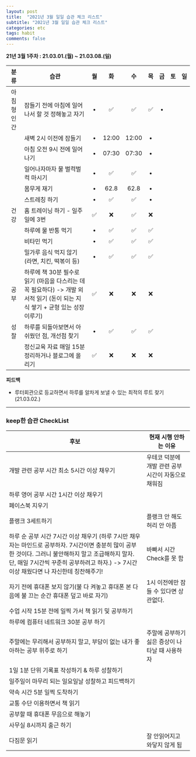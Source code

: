 ```yaml
---
layout: post
title:  "2021년 3월 일일 습관 체크 리스트"
subtitle: "2021년 3월 일일 습관 체크 리스트"
categories: etc
tags: habit
comments: false
---
```


**21년 3월 1주차 : 21.03.01.(월) ~ 21.03.08.(일)**

|분류|습관| 월 | 화 | 수 | 목 | 금 | 토 | 일 |
|:---:|---|:---:|:---:|:---:|:---:|:---:|:---:|:---:|
|아침형 인간|잠들기 전에 아침에 일어나서 할 것 정해놓고 자기|•|✅|✅|✅|•|
| |새벽 2시 이전에 잠들기|•|12:00|12:00|•|
| |아침 오전 9시 전에 일어나기|•|07:30|07:30|•|
| |일어나자마자 물 벌컥벌컥 마시기|•|✅|✅|•|
| |몸무게 재기|•|62.8|62.8|•|
| |스트레칭 하기|•|✅|✅|•|
|건강|홈 트레이닝 하기 - 일주일에 3번|✅|❌|✅|❌|
| |하루에 물 반통 먹기|•|✅|✅|✅|
| |비타민 먹기|•|✅|✅|✅|
| |밀가루 음식 먹지 않기 (라면, 치킨, 떡볶이 등)|•|✅|✅|✅|
|공부|하루에 책 30분 필수로 읽기 (마음을 다스리는 데 꼭 필요하다) -> 개발 외 서적 읽기 (돈이 되는 지식 쌓기 + 균형 있는 성장 이루기)|✅|❌|❌|❌|
|성찰| 하루를 되돌아보면서 아쉬웠던 점, 개선점 찾기|•|✅|✅|✅|
| |정신교육 자료 매일 15분 정리하거나 블로그에 올리기|✅|❌|❌|❌|

**피드백**
- 루터회관으로 등교하면서 하루를 알차게 보낼 수 있는 최적의 루트 찾기 (21.03.02.)


---

### keep한 습관 CheckList
|후보|현재 시행 안하는 이유|
|---|---|
|개발 관련 공부 시간 최소 5시간 이상 채우기|우테코 덕분에 개발 관련 공부 시간이 자동으로 채워짐|
|하루 영어 공부 시간 1시간 이상 채우기||
|페이스북 지우기||
|플랭크 3세트하기|플랭크 안 해도 허리 안 아픔|
|하루 순 공부 시간 7시간 이상 채우기 (하루 7시만 채우자는 마인드로 공부하자. 7시간이면 충분히 많이 공부한 것이다. 그러니 불안해하지 말고 조급해하지 말자. 단, 매일 7시간씩 꾸준히 공부하려고 하자.) -> 7시간 이상 채웠다면 나 자신한테 칭찬해주기!|바빠서 시간 Check를 못 함|
|자기 전에 휴대폰 보지 않기(불 다 켜놓고 휴대폰 본 다음에 불 끄는 순간 휴대폰 덮고 바로 자기)|1시 이전에만 잠들 수 있다면 상관없다.||
|수업 시작 15분 전에 일찍 가서 책 읽기 및 공부하기||
|하루에 컴퓨터 네트워크 30분 공부 하기||
|주말에는 무리해서 공부하지 말고, 부담이 없는 내가 좋아하는 공부 위주로 하기|주말에 공부하기 싫은 증상이 나타날 때 사용하자||
|1일 1분 단위 기록표 작성하기 & 하루 성찰하기||
|일주일이 마무리 되는 일요일날 성찰하고 피드백하기||
|약속 시간 5분 일찍 도착하기||
|교통 수단 이용하면서 책 읽기||
|공부할 때 휴대폰 무음으로 해놓기||
|사무실 8시까지 출근 하기||
|다짐문 읽기|잘 안읽어지고 와닿지 않게 됨||